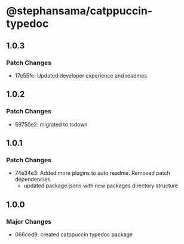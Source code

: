 # @stephansama/catppuccin-typedoc

## 1.0.3

### Patch Changes

- 17e55fe: Updated developer experience and readmes

## 1.0.2

### Patch Changes

- 59750e2: migrated to tsdown

## 1.0.1

### Patch Changes

- 74e34e3: Added more plugins to auto readme. Removed patch dependencies.
  - updated package.jsons with new packages directory structure

## 1.0.0

### Major Changes

- 066ced9: created catppuccin typedoc package
